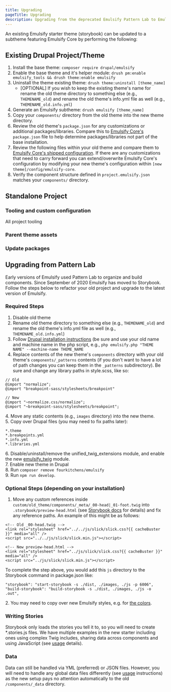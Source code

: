 ```yaml
---
title: Upgrading
pageTitle: Upgrading
description: Upgrading from the deprecated Emulsify Pattern Lab to Emulsify Drupal
---
```


An existing Emulsify starter theme (storybook) can be updated to a subtheme featuring Emulsify Core by performing the following:

## Existing Drupal Project/Theme

1. Install the base theme: `composer require drupal/emulsify`
2. Enable the base theme and it's helper module: `drush pm:enable emulsify_tools && drush theme:enable emulsify`
3. Uninstall the theme existing theme: `drush theme:uninstall [theme_name]`
   - [OPTIONAL] If you wish to keep the existing theme's name for rename the old theme directory to something else (e.g., `THEMENAME_old`) and rename the old theme's info.yml file as well (e.g., `THEMENAME_old.info.yml`) 
4. Generate an Emulsify subtheme: `drush emulsify [theme_name]`
5. Copy your `components/` directory from the old theme into the new theme directory.
6. Review the old theme's `package.json` for any customizations or additional packages/libraries. Compare this to [Emulsify Core's](https://github.com/emulsify-ds/emulsify-core/blob/main/package.json) `package.json` file to help determine packages/libraries not part of the base installation.
7. Review the following files within your old theme and compare them to [Emulsify Core's shipped configuration](https://github.com/emulsify-ds/emulsify-core/tree/main/config). If there are any customizations that need to carry forward you can extend/overwrite Emulsify Core's configuration by modifying your new theme's configuration within `[new theme]/config/emulsify-core`.
8. Verify the component structure defined in `project.emulsify.json` matches your `components/` directory.

## Standalone Project

### Tooling and custom configuration

All project tooling 

### Parent theme assets


### Update packages


## Upgrading from Pattern Lab

Early versions of Emulsify used Pattern Lab to organize and build components. Since September of 2020 Emulsify has moved to Storybook. Follow the steps below to refactor your old project and upgrade to the latest version of Emulsify.

### Required Steps

1. Disable old theme
2. Rename old theme directory to something else (e.g., `THEMENAME_old`) and rename the old theme's info.yml file as well (e.g., `THEMENAME_old.info.yml`)
3. Follow [Drupal installation instructions](/docs/emulsify-drupal) (be sure and use your old name and machine name in the php script, e.g., `php emulsify.php "THEME NAME" --machine-name THEME_NAME`
4. Replace contents of the new theme's `components` directory with your old theme's `components/_patterns` contents (if you don't want to have a lot of path changes you can keep them in the `_patterns` subdirectory). Be sure and change any library paths in style.scss, like so:

```
// Old
@import "normalize";
@import "breakpoint-sass/stylesheets/breakpoint"

// New
@import "~normalize.css/normalize";
@import "~breakpoint-sass/stylesheets/breakpoint";
```

&#x20; 4\. Move any static contents (e.g., `images` directory) into the new theme.\
&#x20; 5\. Copy over Drupal files (you may need to fix paths later):

```
*.theme
*.breakpoints.yml
*.info.yml
*.libraries.yml
```

&#x20; 6\. Disable/uninstall/remove the unified_twig_extensions module, and enable the new [emulsify_twig](https://www.drupal.org/project/emulsify_twig) module.\
&#x20; 7\. Enable new theme in Drupal\
&#x20; 8\. Run `composer remove fourkitchens/emulsify`\
&#x20; 9\. Run `npm run develop`.

### Optional Steps (depending on your installation)

1. Move any custom references inside `custom/old_theme/components/_meta/_00-head|_01-foot.twig` into `.storybook/preview-head.html` (see [Storybook docs](https://storybook.js.org/docs/configurations/add-custom-head-tags/) for details) and fix any reference paths. An example of this might be as follows:

```
<!-- Old _00-head.twig -->
<link rel="stylesheet" href="../../js/slick/slick.css?{{ cacheBuster }}" media="all" />
<script src="../../js/slick/slick.min.js"></script>

<!-- New preview-head.html -->
<link rel="stylesheet" href="../js/slick/slick.css?{{ cacheBuster }}" media="all" />
<script src="../js/slick/slick.min.js"></script>
```

To complete the step above, you would add this `js` directory to the Storybook command in package.json like:

```
"storybook": "start-storybook -s ./dist, ./images, ./js -p 6006",
"build-storybook": "build-storybook -s ./dist, ./images, ./js -o .out",
```

&#x20; 2\. You may need to copy over new Emulsify styles, e.g. for [the colors](https://github.com/emulsify-ds/compound/blob/main/components/00-base/01-colors/_colors-vars.scss).

### Writing Stories

Storybook only loads the stories you tell it to, so you will need to create \*.stories.js files. We have multiple examples in the new starter including ones using complex Twig includes, sharing data across components and using JavaScript (see [usage](../basic-usage/writing-stories) details).

### Data

Data can still be handled via YML (preferred) or JSON files. However, you will need to handle any global data files differently (see [usage](../basic-usage/writing-stories) instructions) as the new setup pays no attention automatically to the old `/components/_data` directory.
